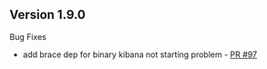 ## Version 1.9.0

Bug Fixes
* add brace dep for binary kibana not starting problem - [PR #97](https://github.com/opendistro-for-elasticsearch/index-management-kibana-plugin/pull/97)


